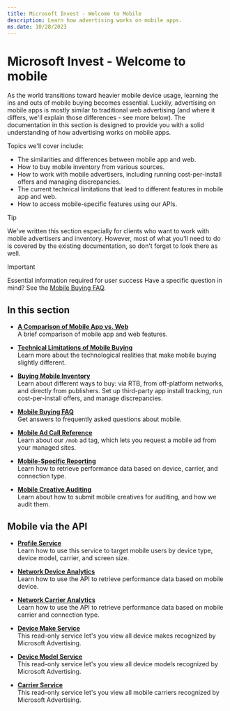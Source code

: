 ```yaml
---
title: Microsoft Invest - Welcome to Mobile
description: Learn how advertising works on mobile apps. 
ms.date: 10/28/2023
---
```


# Microsoft Invest - Welcome to mobile

As the world transitions toward heavier mobile device usage, learning the ins and outs of mobile buying becomes essential. Luckily,
advertising on mobile apps is mostly similar to traditional web advertising (and where it differs, we'll explain those differences - see
more below). The documentation in this section is designed to provide you with a solid understanding of how advertising works on mobile apps.

Topics we'll cover include:

- The similarities and differences between mobile app and web.
- How to buy mobile inventory from various sources.
- How to work with mobile advertisers, including running cost-per-install offers and managing discrepancies.
- The current technical limitations that lead to different features in mobile app and web.
- How to access mobile-specific features using our APIs.

> [!TIP]
> We've written this section especially for clients who want to work with mobile advertisers and inventory. However, most of what you'll need to do is covered by the existing documentation, so don't forget to look there as well.

> [!IMPORTANT]
> Essential information required for user success Have a specific question in mind? See the [Mobile Buying FAQ](mobile-buying-faq.md).

## In this section

- **[A Comparison of Mobile App vs. Web](a-comparison-of-mobile-vs-web.md)** <br>A brief comparison of mobile app and web features.

- **[Technical Limitations of Mobile Buying](technical-limitations-of-mobile-buying.md)** <br>Learn more about the technological realities that make mobile buying slightly different.

- **[Buying Mobile Inventory](buying-mobile-inventory.md)** <br> Learn about different ways to buy: via RTB, from off-platform networks, and directly from publishers. Set up third-party app install tracking, run cost-per-install offers, and manage discrepancies.

- **[Mobile Buying FAQ](mobile-buying-faq.md)** <br> Get answers to frequently asked questions about mobile.

- **[Mobile Ad Call Reference](mobile-ad-call-reference.md)** <br> Learn about our `/mob` ad tag, which lets you request a mobile ad from
  your managed sites.

- **[Mobile-Specific Reporting](mobile-specific-reporting.md)** <br>Learn how to retrieve performance data based on device, carrier, and connection type.

- **[Mobile Creative Auditing](mobile-creative-auditing.md)** <br>Learn about how to submit mobile creatives for auditing, and how we audit them.

## Mobile via the API

- **[Profile Service](../digital-platform-api/profile-service.md)** <br>Learn how to use this service to target mobile users by device type, device model, carrier, and screen size.

- **[Network Device Analytics](../digital-platform-api/network-device-analytics.md)** <br>Learn how to use the API to retrieve performance data based on mobile device.

- **[Network Carrier Analytics](../digital-platform-api/network-carrier-analytics.md)** <br>Learn how to use the API to retrieve performance data based on mobile carrier and connection type.

- **[Device Make Service](../digital-platform-api/device-make-service.md)** <br>This read-only service let's you view all device makes recognized by Microsoft Advertising.

- **[Device Model Service](../digital-platform-api/device-model-service.md)** <br>This read-only service let's you view all device models recognized by Microsoft Advertising.

- **[Carrier Service](../digital-platform-api/carrier-service.md)** <br>This read-only service let's you view all mobile carriers recognized by Microsoft Advertising.
